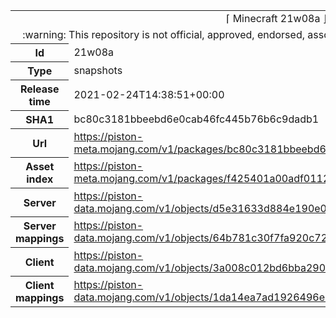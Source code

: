 <html><table>
<tr><td colspan="2" align="center"><img width="0" height="0"><br/>⌈ Minecraft 21w08a ⌋<br/><img width="0" height="0"></td></tr>
<tr><td colspan="2" align="center"><img width="0" height="0"><br/>
:warning: This repository is not official, approved, endorsed, associated or connected with Mojang :warning:
<br/><img width="0" height="0"></td></tr>
<tr><th>Id</th><td>21w08a</td></tr>
<tr><th>Type</th><td>snapshots</td></tr>
<tr><th>Release time</th><td>2021-02-24T14:38:51+00:00</td></tr>
<tr><th>SHA1</th><td>bc80c3181bbeebd6e0cab46fc445b76b6c9dadb1</td></tr>
<tr><th>Url</th><td><a href="https://piston-meta.mojang.com/v1/packages/bc80c3181bbeebd6e0cab46fc445b76b6c9dadb1/21w08a.json">https://piston-meta.mojang.com/v1/packages/bc80c3181bbeebd6e0cab46fc445b76b6c9dadb1/21w08a.json</a></td></tr>
<tr><th>Asset index</th><td><a href="https://piston-meta.mojang.com/v1/packages/f425401a00adf0112fde624ee80c66333530f8a1/1.17.json">https://piston-meta.mojang.com/v1/packages/f425401a00adf0112fde624ee80c66333530f8a1/1.17.json</a></td></tr>
<tr><th>Server</th><td><a href="https://piston-data.mojang.com/v1/objects/d5e31633d884e190e046b8645f802541bec2a5e9/server.jar">https://piston-data.mojang.com/v1/objects/d5e31633d884e190e046b8645f802541bec2a5e9/server.jar</a></td></tr>
<tr><th>Server mappings</th><td><a href="https://piston-data.mojang.com/v1/objects/64b781c30f7fa920c721838f53510861ca3f8d4a/server.txt">https://piston-data.mojang.com/v1/objects/64b781c30f7fa920c721838f53510861ca3f8d4a/server.txt</a></td></tr>
<tr><th>Client</th><td><a href="https://piston-data.mojang.com/v1/objects/3a008c012bd6bba29054701c7797493523660c57/client.jar">https://piston-data.mojang.com/v1/objects/3a008c012bd6bba29054701c7797493523660c57/client.jar</a></td></tr>
<tr><th>Client mappings</th><td><a href="https://piston-data.mojang.com/v1/objects/1da14ea7ad1926496e9abdf38302766fb7dbe968/client.txt">https://piston-data.mojang.com/v1/objects/1da14ea7ad1926496e9abdf38302766fb7dbe968/client.txt</a></td></tr>
</table></html>